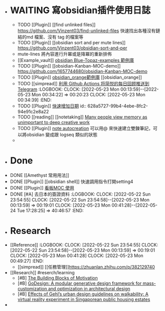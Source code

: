 - # WAITING 寫obsidian插件使用日誌
	- TODO [[Plugin]] [[find unlinked files]] https://github.com/Vinzent03/find-unlinked-files 快速找出各種沒有鏈結的md 檔案、沒有 tag 的檔案等
	- TODO [[Plugin]] [[obsidian sort and per mute lines]] https://github.com/Vinzent03/obsidian-sort-and-per
	- mute-lines 將內容進行升冪或是降冪的重新排佈
	- [[Example_vault]] [obsidian Blue-Topaz-examples 範例庫](https://github.com/cumany/Blue-topaz-examples)
	- TODO [[Plugin]] [[obsidian-Kanban-MOC-demo]] https://github.com/1657744680/obsidian-Kanban-MOC-demo
	- TODO [[Plugin]] [obsidian_orange範例庫](https://github.com/iEchoxu/obsidian_orange) [[obsidian_orange]]
	- TODO  [[simpread]] [利用 Github Actions 将简悦的每日回顾推送到 Telegram](https://zhuanlan.zhihu.com/p/464881364)
	  :LOGBOOK:
	  CLOCK: [2022-05-23 Mon 00:13:59]--[2022-05-23 Mon 00:34:22] =>  00:20:23
	  CLOCK: [2022-05-23 Mon 00:34:39]
	  :END:
	- TODO  [[Plugin]] [快速增加日期](https://www.researchgate.net/publication/360458722_Effects_of_Gehl's_urban_design_guidelines_on_walkability_A_virtual_reality_experiment_in_Singaporean_public_housing_estates)
	  id:: 628a5727-99b4-4ebe-8fc2-94e91c2e8a22
	- TODO  [[reading]] [[notetaking]] [Many people view memory as unimportant to deep creative work](https://notes.andymatuschak.org/zD5zaKmvTFAAL3PTJGWzkAQr6CtoBCdoXBpM)
	- TODO [[Plugin]] [note autocreation](https://github.com/SimonTC/obsidian-note-autocreation) 可以用@ 來快速建立雙鍊筆記，可以將obsidian 變成跟 logseq 類似的狀態
	-
- # Done
- DONE [[Amethyst 常用用法]]
- DONE [[Plugin]] [[obsidian shell]] 快速調用指令打開setting4
- DONE [[Plugin]] [看板MOC 使用](https://github.com/1657744680/obsidian-Kanban-MOC/releases/tag/%E5%8F%91%E5%B8%83)
- DONE [#A] 去日本的簽證資料
  :LOGBOOK:
  CLOCK: [2022-05-22 Sun 23:54:55]
  CLOCK: [2022-05-22 Sun 23:54:58]--[2022-05-23 Mon 00:13:59] =>  00:19:01
  CLOCK: [2022-05-23 Mon 00:41:28]--[2022-05-24 Tue 17:28:25] =>  40:46:57
  :END:
- # Research
- [[Reference]]
  :LOGBOOK:
  CLOCK: [2022-05-22 Sun 23:54:55]
  CLOCK: [2022-05-22 Sun 23:54:58]--[2022-05-23 Mon 00:13:59] =>  00:19:01
  CLOCK: [2022-05-23 Mon 00:41:28]
  CLOCK: [2022-05-23 Mon 00:49:27]
  :END:
	- [[simpread]] [[任務管理]]https://zhuanlan.zhihu.com/p/382129740
- [[Research]] #reserch/learning
	- [#B] [The Building Blocks of Motivation](https://www.researchgate.net/publication/280025762_The_Building_Blocks_of_Motivation)
	- [#B] [GoDesign: A modular generative design framework for mass-customization and optimization in architectural design](https://www.researchgate.net/publication/353931074_GoDesign_A_modular_generative_design_framework_for_mass-customization_and_optimization_in_architectural_design)
	- [#B] [Effects of Gehl’s urban design guidelines on walkability: A virtual reality experiment in Singaporean public housing estates](https://www.researchgate.net/publication/360458722_Effects_of_Gehl's_urban_design_guidelines_on_walkability_A_virtual_reality_experiment_in_Singaporean_public_housing_estates)
-
